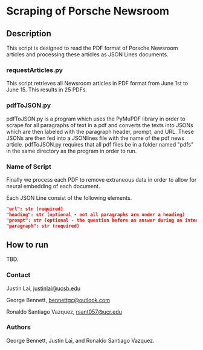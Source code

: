 # Scraping of Porsche Newsroom

## Description
This script is designed to read the PDF format of Porsche Newsroom articles and processing these articles as JSON Lines documents.

### requestArticles.py
This script retrieves all Newsroom articles in PDF format from June 1st to June 15. This results in 25 PDFs.
<!---First is a basic scrape of all the PDFs within the month of July from the first to the 15th, resulting in 25 PDFs.--->

### pdfToJSON.py
pdfToJSON.py is a program which uses the PyMuPDF library in order to scrape for all paragraphs of text in a pdf and converts the texts into JSONs which are then labeled with the paragraph header, prompt, and URL. These JSONs are then fed into a JSONlines file with the name of the pdf news article. pdfToJSON.py requires that all pdf files be in a folder named "pdfs" in the same directory as the program in order to run.

### Name of Script
Finally we process each PDF to remove extraneous data in order to allow for neural embedding of each document.
<!---Finally we process the PDFs to remove extraneous data to allow for proper usage during the NN training stages, which are next.--->

Each JSON Line consist of the following elements.

```json
"url": str (required)
"heading": str (optional - not all paragraphs are under a heading)
"prompt": str (optional - the question before an answer during an interview)
"paragraph": str (required)
```

## How to run
TBD.

### Contact
Justin Lai, justinlai@ucsb.edu

George Bennett, bennettgc@outlook.com

Ronaldo Santiago Vazquez, rsant057@ucr.edu

### Authors
George Bennett, Justin Lai, and Ronaldo Santiago Vazquez.

